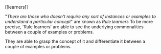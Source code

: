 [[learners]]

"*There are those who doesn't require any sort of instances or examples to understand a particular concept*" are known as *Rule learners*
To be more precise, 'Rule learners' are able to see the underlying commonalities between a couple of examples or problems.

They are able to grasp the concept of it and differentiate it between a couple of examples or problems.
